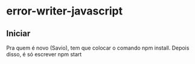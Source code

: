 # error-writer-javascript
<h2>Iniciar</h2>
<p>Pra quem é novo (Savio), tem que colocar o comando npm install. Depois disso, é só escrever npm start</p>
